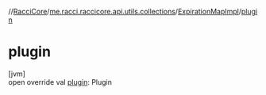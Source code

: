 //[RacciCore](../../../index.md)/[me.racci.raccicore.api.utils.collections](../index.md)/[ExpirationMapImpl](index.md)/[plugin](plugin.md)

# plugin

[jvm]\
open override val [plugin](plugin.md): Plugin
